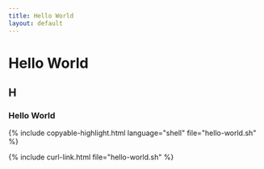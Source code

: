 ```yaml
---
title: Hello World
layout: default
---
```


# Hello World

## H

### Hello World

{% include copyable-highlight.html
    language="shell"
    file="hello-world.sh"
%}

{% include curl-link.html file="hello-world.sh" %}
